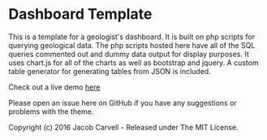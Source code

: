# Dashboard Template

This is a template for a geologist's dashboard. It is built on php scripts for querying geological data. The php scripts hosted here have all of the SQL queries commented out and dummy data output for display purposes. It uses chart.js for all of the charts as well as bootstrap and jquery. A custom table generator for generating tables from JSON is included.

Check out a live demo [here](https://jacobcarvell.github.io/dashboard-template/)

Please open an issue here on GitHub if you have any suggestions or problems with the theme.

Copyright (c) 2016 Jacob Carvell - Released under The MIT License.
